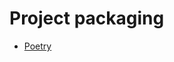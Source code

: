 # Project packaging

- [Poetry](https://towardsdatascience.com/a-guide-to-python-environment-dependency-and-package-management-conda-poetry-f5a6c48d795)